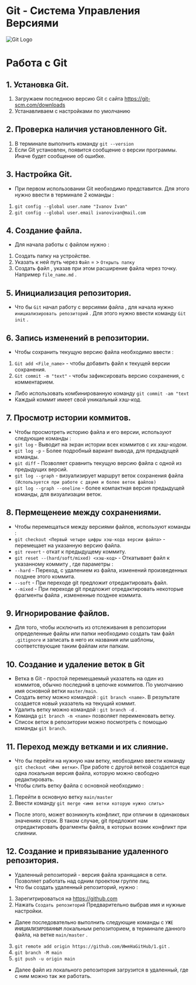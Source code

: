 # Git - Система Управления Версиями 
![Git Logo](Example.jpg.jpeg)

# Работа с Git 

## 1. Установка Git.

1. Загружаем последнюю версию Git с сайта https://git-scm.com/downloads
2.  Устанавливаем с настройками по умолчанию 

## 2. Проверка наличия установленного Git. 

1. В терминале выполнить команду `git --version`
2. Если Git установлен, появится сообщение о версии программы. Иначе будет сообщение об ошибке.

## 3. Настройка Git. 

* При первом использовании Git необходимо представится. 
Для этого нужно ввести в терминале 2 команды : 
1.  `git config --global user.name "Ivanov Ivan"`
2.  `git config --global user.email ivanovivan@mail.com`

## 4. Создание файла.

* Для начала работы с файлом нужно :
1. Создать папку на устройстве.
2. Указать к ней путь через `Файл` = > `Открыть папку`
3. Создать файл , указав при этом расширение файла через точку. Например `file_name.md` .

## 5.  Инициализация репозитория. 

* Что бы `Git` начал работу с версиями файла , для начала нужно `инициализировать репозиторий` . Для этого нужно ввести команду `Git init` .

## 6. Запись изменений в репозитории.

* Чтобы сохранить текущую версию файла необходимо ввести : 
1. `Git add <File_name>` - чтобы добавить файл к текущей версии сохранения.
2. `Git commit -m "text"` - чтобы зафиксировать версию сохранения, с комментарием.
* Либо использовать комбинированную команду `git commit -am "text`
* Каждый коммит имеет свой уникальный *хэш-код*.

## 7. Просмотр истории коммитов. 

* Чтобы просмотреть историю файла и его версии, используют следующие команды :
* `git log` - Выводит на экран истории всех коммитов с их *хэш-кодом*.
* `git log -p` - Более подробный вариант вывода, для предыдущей команды.
* `git diff` - Позволяет сравнить текущую версию файла с одной из предыдущих версий.
* `git log --graph` - визуализирует маршрут веток сохранения файла `(Используется при работе с двумя и более веток файлов)` 
* `git log --graph --oneline` - более компактная версия предыдущей команды, для визуализации веток. 

## 8. Пермещенеие между сохранениями. 

* Чтобы перемещаться между версиями файлов, используют команды :
* `git checkout <Первый четыре цифры хэш-кода версии файла>` - перемещает на указанную версию файла.
* `git revert` - откат к предыдущему коммиту.
* `git reset --(hard/soft/mixed) <хэш-код>` - Откатывает файл к указанному коммиту , где параметры :
* `--hard` - Переход, с удалением из файла, изменений произведенных позднее этого коммита.
* `--soft` - При переходе git предложит отредактировать файл.
* `--mixed` - При переходе git предложит отредактировать некоторые фрагменты файла , измененные позднее коммита.  

## 9. Игнорирование файлов.

* Для того, чтобы исключить из отслеживания в репозитории определенные файлы или папки необходимо создать там файл `.gitignore` и записать в него их названия или шаблоны, соответствующие таким файлам или папкам. 

## 10. Создание и удаление веток в Git

* Ветка в Git - простой перемещаемый указатель на один из коммитов, обычно последний в цепочке коммитов. По умолчанию имя основной ветки `master/main`. 
* Создать ветку можно командой : `git branch <name>`. В результате создается новый указатель на текущий коммит.
* Удалить ветку можно командой : `git branch -d` . 
* Команда `git branch -m <name>` позволяет переименовать ветку. 
* Список веток в репозитории можно посмотреть с помощью команды  `git branch`. 

## 11. Переход между ветками и их слияние.

* Что бы перейти на нужную нам ветку, необходимо ввести команду `git checkout <Имя ветки>`. При работе с другой веткой создается еще одна локальная версия файла, которую можно свободно редактировать.
* Чтобы слить ветку файла с основной необходимо :
1. Перейти в основную ветку `main/master`
2. Ввести команду `git merge <имя ветки которую нужно слить>`
* После этого, может возникнуть конфликт, при отличии в одинаковых значениях строк. В таком случае, git предложит нам отредактировать фрагменты файла, в которых возник конфликт при слиянии.

## 12. Создание и привязывание удаленного репозитория. 

* Удаленный репозиторий - версия файла хранящаяся в сети. Позволяет работать над одним проектом группе лиц.
* Что бы создать удаленный репозиторий, нужно :
1. Зарегитрироваться на https://github.com
2. Нажать `Создать репозиторий` Предварительно выбрав имя и нужные настройки.
* Далее последовательно выполнить следующие команды с `УЖЕ ИНИЦИАЛИЗИРОВАННЫМ` локальным репозиторием, в терминале данного файла, на ветке `main/master` .
3. `git remote add origin https://github.com/ИмяНаGitHub/1.git` .
4. `git branch -M main`
5. `git push -u origin main`
* Далее файл из локального репозитория загрузится в удаленный, где с ним можно так же работать.

